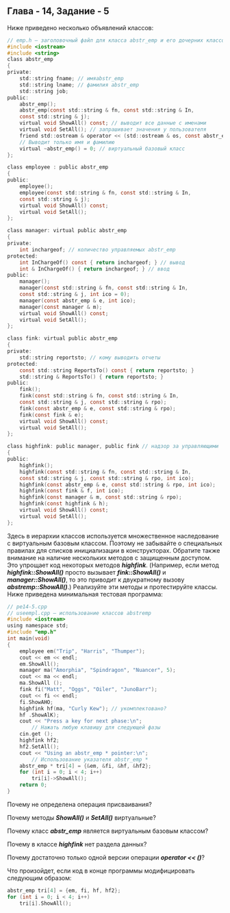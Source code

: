 ## Глава - 14, Задание - 5 

Ниже приведено несколько объявлений классов:

```objectivec
// emp.h — заголовочный файл для класса abstr_emp и его дочерних классов 
#include <iostream> 
#include <string> 
class abstr_emp 
{ 
private: 
	std::string fname; // имяabstr_emp 
	std::string lname; // фамилия abstr_emp 
	std::string job; 
public: 
	abstr_emp(); 
	abstr_emp(const std::string & fn, const std::string & In, 
	const std::string & j); 
	virtual void ShowAll() const; // выводит все данные с именами 
	virtual void SetAll(); // запрашивает значения у пользователя 
	friend std::ostream & operator << (std::ostream & os, const abstr_emp & e); 
	// Выводит только имя и фамилию 
	virtual ~abstr_emp() = 0; // виртуальный базовый класс 
}; 
```

```objectivec
class employee : public abstr_emp 
{ 
public: 
	employee(); 
	employee(const std::string & fn, const std::string & In, 
	const std::string & j); 
	virtual void ShowAll() const; 
	virtual void SetAll(); 
}; 
```

```objectivec
class manager: virtual public abstr_emp 
{ 
private: 
	int inchargeof; // количество управляемых abstr_emp 
protected: 
	int InChargeOf() const { return inchargeof; } // вывод 
	int & InChargeOf() { return inchargeof; } // ввод 
public: 
	manager(); 
	manager(const std::string & fn, const std::string & In, 
	const std::string & j, int ico = 0); 
	manager(const abstr_emp & e, int ico); 
	manager(const manager & m); 
	virtual void ShowAll() const;
	virtual void SetAll();
};
```

```objectivec
class fink: virtual public abstr_emp 
{ 
private: 
	std::string reportsto; // кому выводить отчеты 
protected: 
	const std::string ReportsTo() const { return reportsto; } 
	std::string & ReportsTo() { return reportsto; } 
public: 
	fink(); 
	fink(const std::string & fn, const std::string & In, 
	const std::string & j, const std::string & rpo); 
	fink(const abstr_emp & e, const std::string & rpo); 
	fink(const fink & e); 
	virtual void ShowAll() const; 
	virtual void SetAll();
}; 
```

```objectivec
class highfink: public manager, public fink // надзор за управляющими 
{ 
public: 
	highfink(); 
	highfink(const std::string & fn, const std::string & In, 
	const std::string & j, const std::string & rpo, int ico); 
	highfink(const abstr_emp & e, const std::string & rpo, int ico); 
	highfink(const fink & f, int ico); 
	highfink(const manager & m, const std::string & rpo); 
	highfink(const highfink & h); 
	virtual void ShowAll() const; 
	virtual void SetAll(); 
}; 
```

Здесь в иерархии классов используется множественное наследование с
виртуальным базовым классом. Поэтому не забывайте о специальных правилах для
списков инициализации в конструкторах. Обратите также внимание на наличие
нескольких методов с защищенным доступом. Это упрощает код некоторых
методов ***highfink***. (Например, если метод ***highfink::ShowAll()*** просто
вызывает ***fink::ShowAll()*** и ***manager::ShowAll()***, то это приводит к двукратному
вызову ***abstremp::ShowAll()***.) Реализуйте эти методы и протестируйте классы.
Ниже приведена минимальная тестовая программа:

```objectivec
// ре14-5.срр 
// useempl.cpp — использование классов abstremp 
#include <iostream> 
using namespace std; 
#include "emp.h" 
int main(void) 
{ 
	employee em("Trip", "Harris", "Thumper"); 
	cout << em << endl; 
	em.ShowAll(); 
	manager ma("Amorphia", "Spindragon", "Nuancer", 5); 
	cout << ma << endl; 
	ma.ShowAll (); 
	fink fi("Matt", "Oggs", "Oiler", "JunoBarr"); 
	cout << fi << endl; 
	fi.ShowAHO; 
	highfink hf(ma, "Curly Kew"); // укомплектовано? 
	hf .ShowAlK); 
	cout << "Press a key for next phase:\n"; 
		// Нажать любую клавишу для следующей фазы 
	cin.get (); 
	highfink hf2; 
	hf2.SetAll(); 
	cout << "Using an abstr_emp * pointer:\n"; 
		// Использование указателя abstr_emp * 
	abstr_emp * tri[4] = {&em, &fi, &hf, &hf2}; 
	for (int i = 0; i < 4; i++) 
		tri[i]->ShowAll(); 
	return 0; 
}
```

Почему не определена операция присваивания?

Почему методы ***ShowAll()*** и ***SetAll()*** виртуальные?

Почему класс ***abstr_emp*** является виртуальным базовым классом?

Почему в классе ***highfink*** нет раздела данных?

Почему достаточно только одной версии операции ***operator << ()***?

Что произойдет, если код в конце программы модифицировать следующим
образом:

```objectivec
abstr_emp tri[4] = {em, fi, hf, hf2}; 
for (int i = 0; i < 4; i++) 
	tri[i].ShowAll();
```
